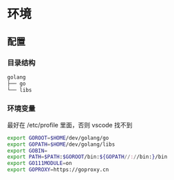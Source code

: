 # 环境

## 配置

### 目录结构

```sh
golang
├── go
└── libs
```

### 环境变量

最好在 /etc/profile 里面，否则 vscode 找不到

```sh
export GOROOT=$HOME/dev/golang/go
export GOPATH=$HOME/dev/golang/libs
export GOBIN=
export PATH=$PATH:$GOROOT/bin:${GOPATH//://bin:}/bin
export GO111MODULE=on
export GOPROXY=https://goproxy.cn
```
